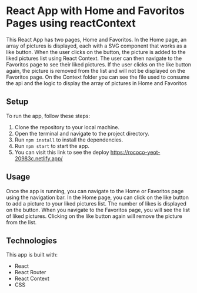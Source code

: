 # React App with Home and Favoritos Pages using reactContext

This React App has two pages, Home and Favoritos. In the Home page, an array of pictures is displayed, each with a SVG component that works as a like button. When the user clicks on the button, the picture is added to the liked pictures list using React Context. The user can then navigate to the Favoritos page to see their liked pictures. If the user clicks on the like button again, the picture is removed from the list and will not be displayed on the Favoritos page. On the Context folder you can see the file used to consume the api and the logic to display the array of pictures in Home and Favoritos

## Setup

To run the app, follow these steps:

1. Clone the repository to your local machine.
2. Open the terminal and navigate to the project directory.
3. Run `npm install` to install the dependencies.
4. Run `npm start` to start the app.
5. You can visit this link to see the deploy https://rococo-yeot-20983c.netlify.app/

## Usage

Once the app is running, you can navigate to the Home or Favoritos page using the navigation bar. In the Home page, you can click on the like button to add a picture to your liked pictures list. The number of likes is displayed on the button. When you navigate to the Favoritos page, you will see the list of liked pictures. Clicking on the like button again will remove the picture from the list.

## Technologies

This app is built with:

- React
- React Router
- React Context
- CSS

